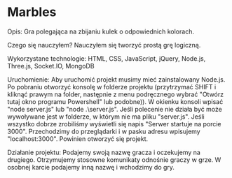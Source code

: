 # Marbles
Opis:
Gra polegająca na zbijaniu kulek o odpowiednich kolorach.

Czego się nauczyłem?
Nauczyłem się tworzyć prostą grę logiczną.

Wykorzystane technologie:
HTML, CSS, JavaScript, jQuery, Node.js, Three.js, Socket.IO, MongoDB

Uruchomienie:
Aby uruchomić projekt musimy mieć zainstalowany Node.js.
Po pobraniu otworzyć konsolę w folderze projektu (przytrzymać SHIFT i kliknąć prawym na folder, następnie z menu podręcznego wybrać "Otwórz tutaj okno programu Powershell" lub podobne)).
W okienku konsoli wpisać "node server.js" lub "node .\server.js".
Jeśli polecenie nie działa być może wywoływane jest w folderze, w którym nie ma pliku "server.js".
Jeśli wszystko dobrze zrobiliśmy wyświetli się napis "Serwer startuje na porcie 3000".
Przechodzimy do przeglądarki i w pasku adresu wpisujemy "localhost:3000".
Powinien otworzyć się projekt.

Działanie projektu:
Podajemy swoją nazwę gracza i oczekujemy na drugiego.
Otrzymujemy stosowne komunikaty odnośnie graczy w grze.
W osobnej karcie podajemy inną nazwę i wchodzimy do gry.
